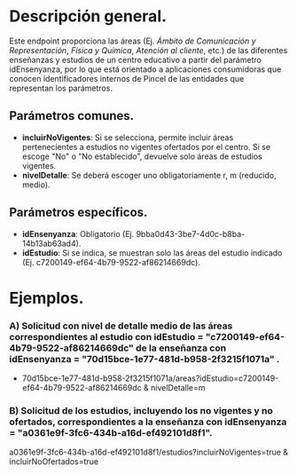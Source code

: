 # Descripción general.

Este endpoint proporciona las áreas (Ej. *Ámbito de Comunicación y Representación*, *Física y Química*, *Atención al cliente*, etc.) de las diferentes enseñanzas y estudios de un centro educativo a partir del parámetro idEnsenyanza, por lo que está orientado a aplicaciones consumidoras que conocen identificadores internos de Pincel de las entidades que representan los parámetros.

## Parámetros comunes.

* **incluirNoVigentes**: Si se selecciona, permite incluir áreas pertenecientes a estudios no vigentes ofertados por el centro. Si se escoge "No" o "No establecido", devuelve solo áreas de estudios vigentes.
* **nivelDetalle**: Se deberá escoger uno obligatoriamente r, m (reducido, medio).

## Parámetros específicos.

* **idEnsenyanza**: Obligatorio (Ej. 9bba0d43-3be7-4d0c-b8ba-14b13ab63ad4).
* **idEstudio**: Si se indica, se muestran solo las áreas del estudio indicado (Ej. c7200149-ef64-4b79-9522-af86214669dc).

# Ejemplos.
### A) Solicitud con nivel de detalle medio de las áreas correspondientes al estudio con idEstudio = "c7200149-ef64-4b79-9522-af86214669dc" de la enseñanza con idEnsenyanza = "70d15bce-1e77-481d-b958-2f3215f1071a" .
* 70d15bce-1e77-481d-b958-2f3215f1071a/areas?idEstudio=c7200149-ef64-4b79-9522-af86214669dc & nivelDetalle=m

### B) Solicitud de los estudios, incluyendo los no vigentes y no ofertados, correspondientes a la enseñanza con idEnsenyanza = "a0361e9f-3fc6-434b-a16d-ef492101d8f1".
a0361e9f-3fc6-434b-a16d-ef492101d8f1/estudios?incluirNoVigentes=true & incluirNoOfertados=true
